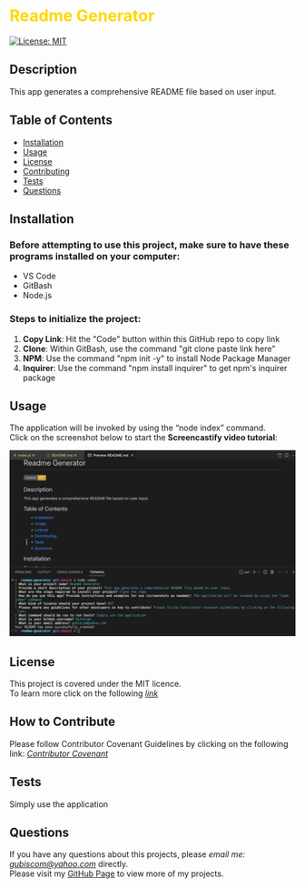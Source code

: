 # <span style="color:gold">Readme Generator</span>
 
[![License: MIT](https://img.shields.io/badge/License-MIT-yellow.svg)](https://opensource.org/licenses/MIT)
  
## Description 
This app generates a comprehensive README file based on user input.

## Table of Contents
* [Installation](#installation)
* [Usage](#usage)
* [License](#license)
* [Contributing](#contributing)
* [Tests](#tests)
* [Questions](#questions)
  
## Installation 
### Before attempting to use this project, make sure to have these programs installed on your computer:
* VS Code
* GitBash
* Node.js

### Steps to initialize the project:
1. **Copy Link**: Hit the "Code" button within this GitHub repo to copy link
2. **Clone**: Within GitBash, use the command "git clone paste link here"
3. **NPM**: Use the command "npm init -y" to install Node Package Manager
4. **Inquirer**: Use the command "npm install inquirer" to get npm's inquirer package

## Usage 
The application will be invoked by using the “node index” command.  
Click on the screenshot below to start the **Screencastify video tutorial**:

*[![screencastify video](./utils/Screenshot%202023-05-29%20at%209.08.36%20PM.png)](https://drive.google.com/file/d/1i6HxI4x-f-XP0JUGt7HG_rau6QvUyyWZ/view)*
  
## License
This project is covered under the MIT licence.  
To learn more click on the following *[link](https://opensource.org/licenses/MIT)*

## How to Contribute 
Please follow Contributor Covenant Guidelines by clicking on the following link: 
*[Contributor Covenant](https://www.contributor-covenant.org/)*

## Tests
Simply use the application

## Questions
If you have any questions about this projects, please *email me: gubiscom@yahoo.com* directly.  
Please visit my [GitHub Page](https://github.com/Esztergb) to view more of my projects.